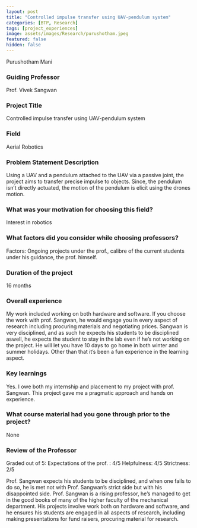 ```yaml
---
layout: post
title: "Controlled impulse transfer using UAV-pendulum system"
categories: [BTP, Research]
tags: [project_experiences]
image: assets/images/Research/purushotham.jpeg
featured: false
hidden: false
---
```


Purushotham Mani

### Guiding Professor
Prof. Vivek Sangwan

### Project Title
Controlled impulse transfer using UAV-pendulum system

### Field
Aerial Robotics 

### Problem Statement Description
Using a UAV and a pendulum attached to the UAV via a passive joint, the project aims to transfer precise impulse to objects. Since, the pendulum isn’t directly actuated, the motion of the pendulum is elicit using the drones motion. 

### What was your motivation for choosing this field?
Interest in robotics

### What factors did you consider while choosing professors?
Factors: Ongoing projects under the prof., calibre of the current students under his guidance, the prof. himself. 

### Duration of the project
16 months

### Overall experience
My work included working on both hardware and software. If you choose the work with prof. Sangwan, he would engage you in every aspect of research including procuring materials and negotiating prices. Sangwan is very disciplined, and as such he expects his students to be disciplined aswell, he expects the student to stay in the lab even if he’s not working on the project. He will let you have 10 days to go home in both winter and summer holidays. Other than that it’s been a fun experience in the learning aspect. 

### Key learnings
Yes. I owe both my internship and placement to my project with prof. Sangwan. This project gave me a pragmatic approach and hands on experience. 

### What course material had you gone through prior to the project?
None

### Review of the Professor
Graded out of 5:
Expectations of the prof. : 4/5
Helpfulness: 4/5
Strictness: 2/5

Prof. Sangwan expects his students to be disciplined, and when one fails to do so, he is met not with Prof. Sangwan’s strict side but with his disappointed side. Prof. Sangwan is a rising  professor, he’s managed to get in the good books of many of the higher faculty of the mechanical department. His projects involve work both on hardware and software, and he ensures his students are engaged in all aspects of research, including making presentations for fund raisers, procuring material for research. 
